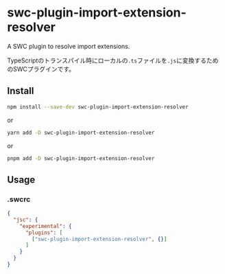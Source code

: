 # swc-plugin-import-extension-resolver

A SWC plugin to resolve import extensions.

TypeScriptのトランスパイル時にローカルの`.ts`ファイルを`.js`に変換するためのSWCプラグインです。

## Install

```sh
npm install --save-dev swc-plugin-import-extension-resolver
```

or

```sh
yarn add -D swc-plugin-import-extension-resolver
```

or

```sh
pnpm add -D swc-plugin-import-extension-resolver
```

## Usage

### .swcrc

```json
{
  "jsc": {
    "experimental": {
      "plugins": [
        ["swc-plugin-import-extension-resolver", {}]
      ]
    }
  }
}
```
